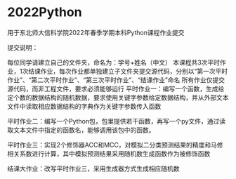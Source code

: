 # 2022Python
用于东北师大信科学院2022年春季学期本科Python课程作业提交

提交说明：

每位同学请建立自己的文件夹，命名为：学号+姓名（中文）
本课程共3次平时作业，1次结课作业，每次作业都单独建立子文件夹提交源代码，分别以“第一次平时作业”、“第二次平时作业”、“第三次平时作业”、“结课作业”命名
所有作业仅提交源代码，而非工程文件，要求必须能够运行
平时作业一：编写一个函数，生成给定个数的数据结构的随机数据，要求使用关键字参数给定数据结构，并从外部文本文件中读取相应数据结构的字典作为关键字参数传入函数

平时作业二：编写一个Python包，包里提供若干函数，再写一个py文件，通过读取文本文件中指定的函数名，能够调用该包中的函数。

平时作业三：实现2个修饰器ACC和MCC，对模拟二分类预测结果的精度和马修相关系数进行计算，其中模拟预测结果采用随机数生成函数作为被修饰函数

结课大作业：改写平时作业三，采用生成器方式生成相应随机数
